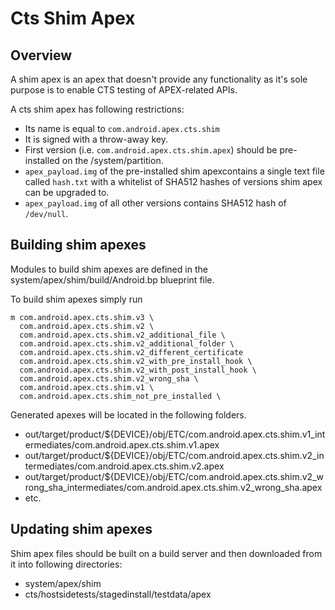 # Cts Shim Apex

## Overview

A shim apex is an apex that doesn't provide any functionality as it's sole
purpose is to enable CTS testing of APEX-related APIs.

A cts shim apex has following restrictions:

*   Its name is equal to `com.android.apex.cts.shim`
*   It is signed with a throw-away key.
*   First version (i.e. `com.android.apex.cts.shim.apex`) should be
    pre-installed on the /system/partition.
*   `apex_payload.img` of the pre-installed shim apexcontains a single text
    file called `hash.txt` with a whitelist of SHA512 hashes of versions shim
    apex can be upgraded to.
*   `apex_payload.img` of all other versions contains SHA512 hash of
    `/dev/null`.


## Building shim apexes

Modules to build shim apexes are defined in the
system/apex/shim/build/Android.bp blueprint file.

To build shim apexes simply run

```
m com.android.apex.cts.shim.v3 \
  com.android.apex.cts.shim.v2 \
  com.android.apex.cts.shim.v2_additional_file \
  com.android.apex.cts.shim.v2_additional_folder \
  com.android.apex.cts.shim.v2_different_certificate
  com.android.apex.cts.shim.v2_with_pre_install_hook \
  com.android.apex.cts.shim.v2_with_post_install_hook \
  com.android.apex.cts.shim.v2_wrong_sha \
  com.android.apex.cts.shim.v1 \
  com.android.apex.cts.shim_not_pre_installed \
```

Generated apexes will be located in the following folders.

*   out/target/product/${DEVICE}/obj/ETC/com.android.apex.cts.shim.v1_intermediates/com.android.apex.cts.shim.v1.apex
*   out/target/product/${DEVICE}/obj/ETC/com.android.apex.cts.shim.v2_intermediates/com.android.apex.cts.shim.v2.apex
*   out/target/product/${DEVICE}/obj/ETC/com.android.apex.cts.shim.v2_wrong_sha_intermediates/com.android.apex.cts.shim.v2_wrong_sha.apex
*   etc.

## Updating shim apexes

Shim apex files should be built on a build server and then downloaded from it
into following directories:

*   system/apex/shim
*   cts/hostsidetests/stagedinstall/testdata/apex
